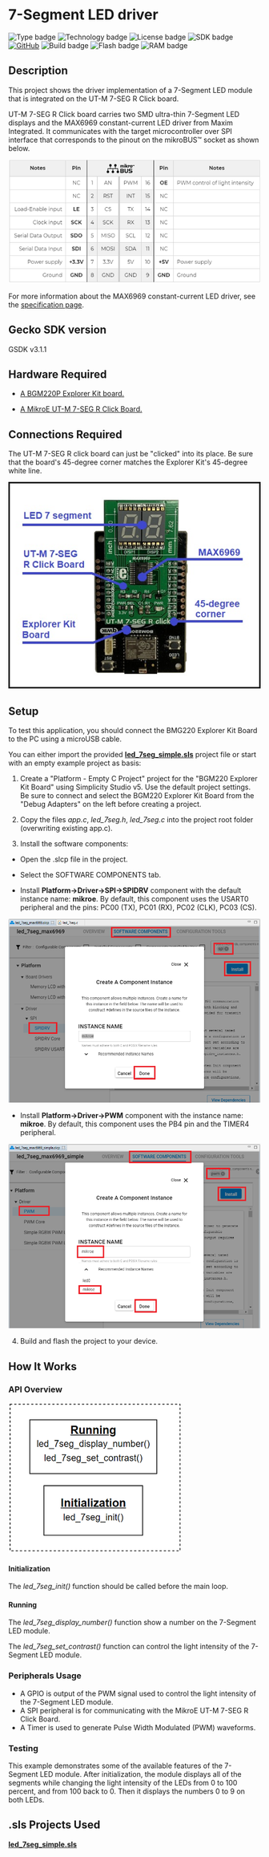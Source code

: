 # 7-Segment LED driver #
![Type badge](https://img.shields.io/badge/dynamic/json?url=https://raw.githubusercontent.com/SiliconLabs/application_examples_ci/master/hardware_drivers/led_7seg_common.json&label=Type&query=type&color=green)
![Technology badge](https://img.shields.io/badge/dynamic/json?url=https://raw.githubusercontent.com/SiliconLabs/application_examples_ci/master/hardware_drivers/led_7seg_common.json&label=Technology&query=technology&color=green)
![License badge](https://img.shields.io/badge/dynamic/json?url=https://raw.githubusercontent.com/SiliconLabs/application_examples_ci/master/hardware_drivers/led_7seg_common.json&label=License&query=license&color=green)
![SDK badge](https://img.shields.io/badge/dynamic/json?url=https://raw.githubusercontent.com/SiliconLabs/application_examples_ci/master/hardware_drivers/led_7seg_common.json&label=SDK&query=sdk&color=green)
[![GitHub](https://img.shields.io/badge/Mikroe-UT%20M%207%20SEG%20R%20CLICK-green)](https://www.mikroe.com/ut-m-7-seg-r-click)
![Build badge](https://img.shields.io/endpoint?url=https://raw.githubusercontent.com/SiliconLabs/application_examples_ci/master/hardware_drivers/led_7seg_build_status.json)
![Flash badge](https://img.shields.io/badge/dynamic/json?url=https://raw.githubusercontent.com/SiliconLabs/application_examples_ci/master/hardware_drivers/led_7seg_common.json&label=Flash&query=flash&color=blue)
![RAM badge](https://img.shields.io/badge/dynamic/json?url=https://raw.githubusercontent.com/SiliconLabs/application_examples_ci/master/hardware_drivers/led_7seg_common.json&label=RAM&query=ram&color=blue)

## Description ##

This project shows the driver implementation of a 7-Segment LED module that is integrated on the UT-M 7-SEG R Click board.

UT-M 7-SEG R Click board carries two SMD ultra-thin 7-Segment LED displays and the MAX6969 constant-current LED driver from Maxim Integrated. It communicates with the target microcontroller over SPI interface that corresponds to the pinout on the mikroBUS™ socket as shown below.

![mikroBus](images/mikrobus.png)

For more information about the MAX6969 constant-current LED driver, see the [specification page](https://datasheets.maximintegrated.com/en/ds/MAX6969.pdf).

## Gecko SDK version ##

GSDK v3.1.1

## Hardware Required ##

- [A BGM220P Explorer Kit board.](https://www.silabs.com/development-tools/wireless/bluetooth/bgm220-explorer-kit)

- [A MikroE UT-M 7-SEG R Click Board.](https://www.mikroe.com/ut-m-7-seg-r-click)

## Connections Required ##

The UT-M 7-SEG R click board can just be "clicked" into its place. Be sure that the board's 45-degree corner matches the Explorer Kit's 45-degree white line.

![connection](images/board.png)

## Setup ##

To test this application, you should connect the BMG220 Explorer Kit Board to the PC using a microUSB cable.

You can either import the provided [**led_7seg_simple.sls**](SimplicityStudio/led_7seg_simple.sls) project file or start with an empty example project as basis:

1. Create a "Platform - Empty C Project" project for the "BGM220 Explorer Kit Board" using Simplicity Studio v5. Use the default project settings. Be sure to connect and select the BGM220 Explorer Kit Board from the "Debug Adapters" on the left before creating a project.

2. Copy the files *app.c*, *led_7seg.h*, *led_7seg.c* into the project root folder (overwriting existing app.c).

3. Install the software components:

- Open the .slcp file in the project.

- Select the SOFTWARE COMPONENTS tab.

- Install **Platform->Driver->SPI->SPIDRV** component with the default instance name: **mikroe**. By default, this component uses the USART0 peripheral and the pins: PC00 (TX), PC01 (RX), PC02 (CLK), PC03 (CS).

![spi_mikroe](images/spidrv_component.png)

- Install **Platform->Driver->PWM** component with the instance name: **mikroe**. By default, this component uses the PB4 pin and the TIMER4 peripheral.

![pwm_mikroe](images/pwm_component.png)

4. Build and flash the project to your device.

## How It Works ##

### API Overview ###

![api overview](images/api.png)

#### Initialization ####

The *led_7seg_init()* function should be called before the main loop.

#### Running ####

The *led_7seg_display_number()* function show a number on the 7-Segment LED module.

The *led_7seg_set_contrast()* function can control the light intensity of the 7-Segment LED module.

### Peripherals Usage ###

- A GPIO is output of the PWM signal used to control the light intensity of the 7-Segment LED module.
- A SPI peripheral is for communicating with the MikroE UT-M 7-SEG R Click Board.
- A Timer is used to generate Pulse Width Modulated (PWM) waveforms.

### Testing ###

This example demonstrates some of the available features of the 7-Segment LED module. After initialization, the module displays all of the segments while changing the light intensity of the LEDs from 0 to 100 percent, and from 100 back to 0. Then it displays the numbers 0 to 9 on both LEDs.

## .sls Projects Used ##

[**led_7seg_simple.sls**](SimplicityStudio/led_7seg_simple.sls)
